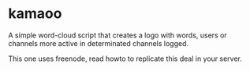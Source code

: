 # kamaoo
A simple word-cloud script that creates a logo with words, users or channels more
active in determinated channels logged.

This one uses freenode, read howto to replicate this deal in your server.
